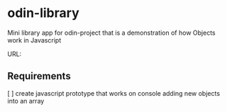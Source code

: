 # odin-library
Mini library app for odin-project that is a demonstration of how Objects work in Javascript

URL:

## Requirements
[ ] create javascript prototype that works on console
    adding new objects into an array
    